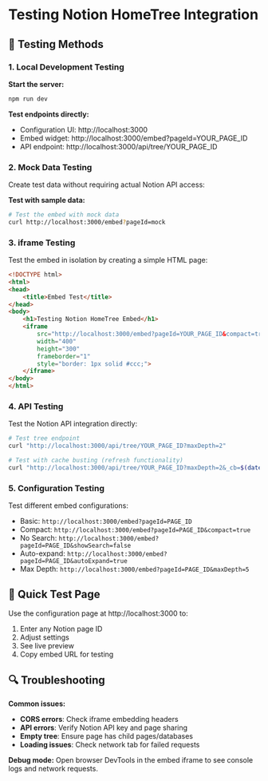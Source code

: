 # Testing Notion HomeTree Integration

## 🧪 Testing Methods

### 1. Local Development Testing

**Start the server:**
```bash
npm run dev
```

**Test endpoints directly:**
- Configuration UI: http://localhost:3000
- Embed widget: http://localhost:3000/embed?pageId=YOUR_PAGE_ID
- API endpoint: http://localhost:3000/api/tree/YOUR_PAGE_ID

### 2. Mock Data Testing

Create test data without requiring actual Notion API access:

**Test with sample data:**
```bash
# Test the embed with mock data
curl http://localhost:3000/embed?pageId=mock
```

### 3. iframe Testing

Test the embed in isolation by creating a simple HTML page:

```html
<!DOCTYPE html>
<html>
<head>
    <title>Embed Test</title>
</head>
<body>
    <h1>Testing Notion HomeTree Embed</h1>
    <iframe 
        src="http://localhost:3000/embed?pageId=YOUR_PAGE_ID&compact=true&showSearch=true" 
        width="400" 
        height="300" 
        frameborder="1"
        style="border: 1px solid #ccc;">
    </iframe>
</body>
</html>
```

### 4. API Testing

Test the Notion API integration directly:

```bash
# Test tree endpoint
curl "http://localhost:3000/api/tree/YOUR_PAGE_ID?maxDepth=2"

# Test with cache busting (refresh functionality)
curl "http://localhost:3000/api/tree/YOUR_PAGE_ID?maxDepth=2&_cb=$(date +%s)"
```

### 5. Configuration Testing

Test different embed configurations:

- Basic: `http://localhost:3000/embed?pageId=PAGE_ID`
- Compact: `http://localhost:3000/embed?pageId=PAGE_ID&compact=true`
- No Search: `http://localhost:3000/embed?pageId=PAGE_ID&showSearch=false`
- Auto-expand: `http://localhost:3000/embed?pageId=PAGE_ID&autoExpand=true`
- Max Depth: `http://localhost:3000/embed?pageId=PAGE_ID&maxDepth=5`

## 🎯 Quick Test Page

Use the configuration page at http://localhost:3000 to:
1. Enter any Notion page ID
2. Adjust settings
3. See live preview
4. Copy embed URL for testing

## 🔍 Troubleshooting

**Common issues:**
- **CORS errors**: Check iframe embedding headers
- **API errors**: Verify Notion API key and page sharing
- **Empty tree**: Ensure page has child pages/databases
- **Loading issues**: Check network tab for failed requests

**Debug mode:**
Open browser DevTools in the embed iframe to see console logs and network requests.